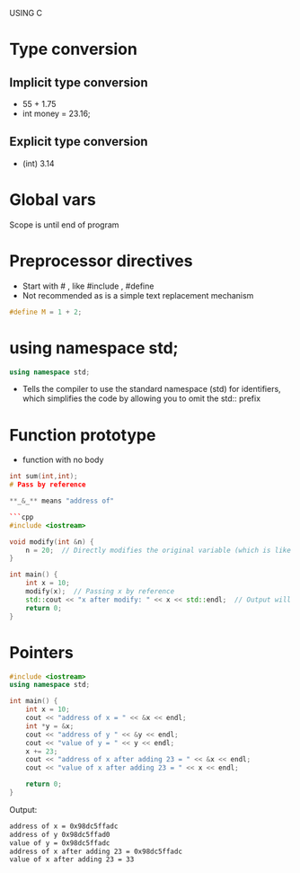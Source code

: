 USING C

# Type conversion

## Implicit type conversion

- 55 + 1.75
- int money = 23.16;

## Explicit type conversion

- (int) 3.14

# Global vars

Scope is until end of program

# Preprocessor directives

- Start with # , like #include , #define
- Not recommended as is a simple text replacement mechanism

```cpp
#define M = 1 + 2;
```

# using namespace std;

```cpp
using namespace std;
```

- Tells the compiler to use the standard namespace (std) for identifiers, which simplifies the code by allowing you to omit the std:: prefix

# Function prototype

- function with no body

````cpp
int sum(int,int);
# Pass by reference

**_&_** means "address of"

```cpp
#include <iostream>

void modify(int &n) {
    n = 20;  // Directly modifies the original variable (which is like address of x)
}

int main() {
    int x = 10;
    modify(x);  // Passing x by reference
    std::cout << "x after modify: " << x << std::endl;  // Output will be 20
    return 0;
}

````

# Pointers

```cpp
#include <iostream>
using namespace std;

int main() {
    int x = 10;
    cout << "address of x = " << &x << endl;
    int *y = &x;
    cout << "address of y " << &y << endl;
    cout << "value of y = " << y << endl;
    x += 23;
    cout << "address of x after adding 23 = " << &x << endl;
    cout << "value of x after adding 23 = " << x << endl;

    return 0;
}

```

Output:

```bash
address of x = 0x98dc5ffadc
address of y 0x98dc5ffad0
value of y = 0x98dc5ffadc
address of x after adding 23 = 0x98dc5ffadc
value of x after adding 23 = 33
```
